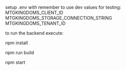 setup .env with remember to use dev values for testing:
MTGKINGDOMS_CLIENT_ID
MTGKINGDOMS_STORAGE_CONNECTION_STRING
MTGKINGDOMS_TENANT_ID

to run the backend execute:

npm install

npm run build

npm start